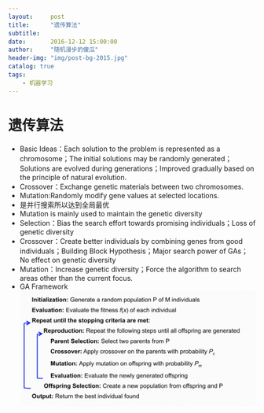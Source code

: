 ```yaml
---
layout:     post
title:      "遗传算法"
subtitle:
date:       2016-12-12 15:00:00
author:     "随机漫步的傻瓜"
header-img: "img/post-bg-2015.jpg"
catalog: true
tags:
    - 机器学习
---
```


# 遗传算法
- Basic Ideas：Each solution to the problem is represented as a chromosome；The initial solutions may be randomly generated；Solutions are evolved during generations；Improved gradually based on the principle of natural evolution.
- Crossover：Exchange genetic materials between two chromosomes.
- Mutation:Randomly modify gene values at selected locations.
- 是并行搜索所以达到全局最优
- Mutation is mainly used to maintain the genetic diversity
- Selection：Bias the search effort towards promising individuals；Loss of genetic diversity
- Crossover：Create better individuals by combining genes from good individuals；Building Block Hypothesis；Major search power of GAs；No effect on  genetic diversity
- Mutation：Increase genetic diversity；Force the algorithm to search areas other than the current focus.
- GA Framework
![GA](/img/GA.png)

